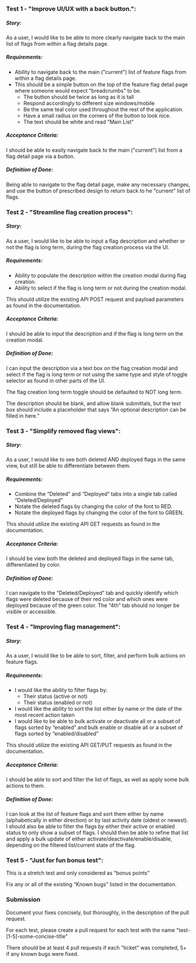 ### Test 1 - "Improve UI/UX with a back button.":

##### Story:
As a user, I would like to be able to more clearly navigate back to the main list of flags from within a flag details page.

##### Requirements:
- Ability to navigate back to the main ("current") list of feature flags from within a flag details page.
- This should be a simple button on the top of the feature flag detail page where someone would expect "breadcrumbs" to be.
    - The button should be twice as long as it is tall
    - Respond accordingly to different size windows/mobile
    - Be the same teal color used throughout the rest of the application.
    - Have a small radius on the corners of the button to look nice.
    - The text should be white and read "Main List"

##### Acceptance Criteria:
I should be able to easily navigate back to the main ("current") list from a flag detail page via a button.

##### Definition of Done:
Being able to navigate to the flag detail page, make any necessary changes, and use the button of prescribed design to return back to he "current" list of flags.


### Test 2 - "Streamline flag creation process":

##### Story:
As a user, I would like to be able to input a flag description and whether or not the flag is long term, during the flag creation process via the UI.

##### Requirements:
- Ability to populate the description within the creation modal during flag creation.
- Ability to select if the flag is long term or not during the creation modal.

This should utilize the existing API POST request and payload parameters as found in the documentation.

##### Acceptance Criteria:
I should be able to input the description and if the flag is long term on the creation modal.

##### Definition of Done:
I can input the description via a text box on the flag creation modal and select if the flag is long term or not using the same type and style of toggle selector as found in other parts of the UI.

The flag creation long term toggle should be defaulted to NOT long term.

The description should be blank, and allow blank submittals, but the text box should include a placeholder that says “An optional description can be filled in here.”

### Test 3 - "Simplify removed flag views":

##### Story:
As a user, I would like to see both deleted AND deployed flags in the same view, but still be able to differentiate between them.

##### Requirements:
- Combine the “Deleted” and “Deployed” tabs into a single tab called “Deleted/Deployed”
- Notate the deleted flags by changing the color of the font to RED.
- Notate the deployed flags by changing the color of the font to GREEN.

This should utilize the existing API GET requests as found in the documentation.

##### Acceptance Criteria:
I should be view both the deleted and deployed flags in the same tab, differentiated by color.

##### Definition of Done:
I can navigate to the “Deleted/Deployed” tab and quickly identify which flags were deleted because of their red color and which ones were deployed because of the green color. The “4th” tab should no longer be visible or accessible.

### Test 4 - "Improving flag management":

##### Story:
As a user, I would like to be able to sort, filter, and perform bulk actions on feature flags.

##### Requirements:
- I would like the ability to filter flags by:
    - Their status (active or not)
    - Their status (enabled or not)
- I would like the ability to sort the list either by name or the date of the most recent action taken
- I would like to be able to bulk activate or deactivate all or a subset of flags sorted by “enabled” and bulk enable or disable all or a subset of flags sorted by “enabled/disabled”

This should utilize the existing API GET/PUT requests as found in the documentation.

##### Acceptance Criteria:
I should be able to sort and filter the list of flags, as well as apply some bulk actions to them.

##### Definition of Done:
I can look at the list of feature flags and sort them either by name (alphabetically in either direction) or by last activity date (oldest or newest). I should also be able to filter the flags by either their active or enabled status to only show a subset of flags. I should then be able to refine that list and apply a bulk update of either activate/deactivate/enable/disable, depending on the filtered list/current state of the flag.


### Test 5 - "Just for fun bonus test":

This is a stretch test and only considered as “bonus points”

Fix any or all of the existing “Known bugs” listed in the documentation.


### Submission

Document your fixes concisely, but thoroughly, in the description of the pull request.

For each test, please create a pull request for each test with the name "test-[1-5]-some-concise-title"

There should be at least 4 pull requests if each "ticket" was completed, 5+ if any known bugs were fixed.



